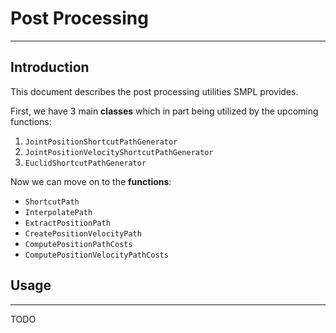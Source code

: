 # Post Processing

---

## Introduction

This document describes the post processing utilities SMPL provides. 

First, we have 3 main **classes** which in part being utilized by the upcoming functions:

1. `JointPositionShortcutPathGenerator`
2. `JointPositionVelocityShortcutPathGenerator`
3. `EuclidShortcutPathGenerator`

Now we can move on to the **functions**:
* `ShortcutPath`
* `InterpolatePath`
* `ExtractPositionPath`
* `CreatePositionVelocityPath`
* `ComputePositionPathCosts`
* `ComputePositionVelocityPathCosts`

## Usage

---
TODO